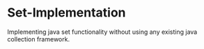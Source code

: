 # Set-Implementation
Implementing java set functionality without using any existing java collection framework.
